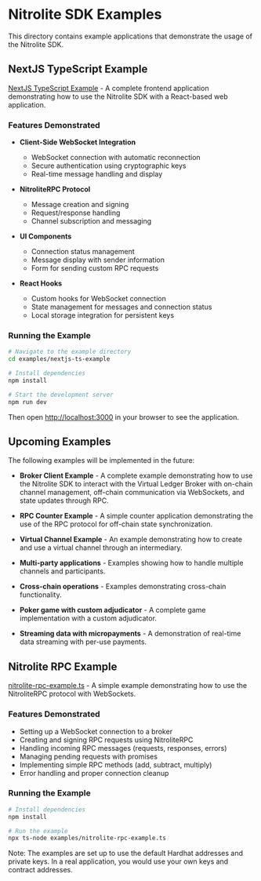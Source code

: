 # Nitrolite SDK Examples

This directory contains example applications that demonstrate the usage of the Nitrolite SDK.

## NextJS TypeScript Example

[NextJS TypeScript Example](./nextjs-ts-example) - A complete frontend application demonstrating how to use the Nitrolite SDK with a React-based web application.

### Features Demonstrated

- **Client-Side WebSocket Integration**
  - WebSocket connection with automatic reconnection
  - Secure authentication using cryptographic keys
  - Real-time message handling and display

- **NitroliteRPC Protocol**
  - Message creation and signing
  - Request/response handling
  - Channel subscription and messaging

- **UI Components**
  - Connection status management
  - Message display with sender information
  - Form for sending custom RPC requests

- **React Hooks**
  - Custom hooks for WebSocket connection
  - State management for messages and connection status
  - Local storage integration for persistent keys

### Running the Example

```bash
# Navigate to the example directory
cd examples/nextjs-ts-example

# Install dependencies
npm install

# Start the development server
npm run dev
```

Then open [http://localhost:3000](http://localhost:3000) in your browser to see the application.

## Upcoming Examples

The following examples will be implemented in the future:

- **Broker Client Example** - A complete example demonstrating how to use the Nitrolite SDK to interact with the Virtual Ledger Broker with on-chain channel management, off-chain communication via WebSockets, and state updates through RPC.

- **RPC Counter Example** - A simple counter application demonstrating the use of the RPC protocol for off-chain state synchronization.

- **Virtual Channel Example** - An example demonstrating how to create and use a virtual channel through an intermediary.

- **Multi-party applications** - Examples showing how to handle multiple channels and participants.

- **Cross-chain operations** - Examples demonstrating cross-chain functionality.

- **Poker game with custom adjudicator** - A complete game implementation with a custom adjudicator.

- **Streaming data with micropayments** - A demonstration of real-time data streaming with per-use payments.


## Nitrolite RPC Example

[nitrolite-rpc-example.ts](./nitrolite-rpc-example.ts) - A simple example demonstrating how to use the NitroliteRPC protocol with WebSockets.

### Features Demonstrated

- Setting up a WebSocket connection to a broker
- Creating and signing RPC requests using NitroliteRPC
- Handling incoming RPC messages (requests, responses, errors)
- Managing pending requests with promises
- Implementing simple RPC methods (add, subtract, multiply)
- Error handling and proper connection cleanup

### Running the Example

```bash
# Install dependencies
npm install

# Run the example
npx ts-node examples/nitrolite-rpc-example.ts
```

Note: The examples are set up to use the default Hardhat addresses and private keys. In a real application, you would use your own keys and contract addresses.


